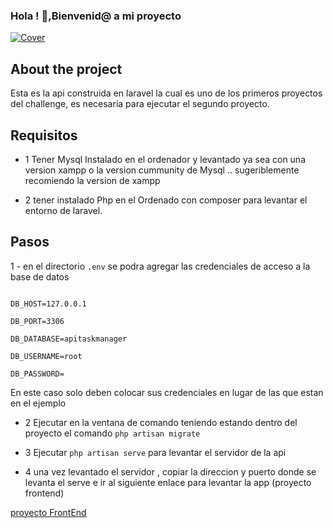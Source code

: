 
### Hola ! 👋,Bienvenid@ a mi proyecto
[![Cover](https://github.com/Josbor/Josbor/blob/main/wepik-cover-para-github-2022616-202029.png)](https://github.com/Josbor)


## About the project
Esta es la api construida en laravel la cual es uno de los primeros proyectos del challenge, es necesaria para ejecutar el segundo proyecto.

## Requisitos

- 1 Tener Mysql Instalado en el ordenador y levantado ya sea con una version xampp o la version cummunity de Mysql .. sugeriblemente recomiendo la version de xampp

- 2 tener instalado Php en el Ordenado con composer para levantar el entorno de laravel.

## Pasos

1 - en el directorio `.env` se podra agregar las credenciales de acceso a la base de datos

```DB_CONNECTION=mysql

DB_HOST=127.0.0.1

DB_PORT=3306

DB_DATABASE=apitaskmanager

DB_USERNAME=root

DB_PASSWORD=
```
En este caso solo deben colocar sus credenciales en lugar de las que estan en el ejemplo

- 2 Ejecutar en la ventana de comando teniendo estando dentro del proyecto el comando `php artisan migrate`

- 3 Ejecutar `php artisan serve` para levantar el servidor de la api

- 4 una vez levantado el servidor , copiar la direccion y puerto donde se levanta el serve e ir al siguiente enlace para levantar la app (proyecto frontend)

[proyecto FrontEnd](https://github.com/Josbor/task-mamanger)
